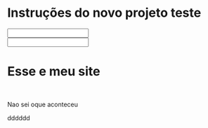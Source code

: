 <h1> Instruções do novo projeto teste </h1>
<input type="text"/> <br/>
<input type="password"/>
<h1> Esse e meu site </h1><br/>

Nao sei oque aconteceu







dddddd